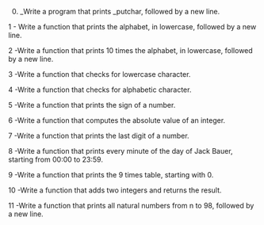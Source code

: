 0. _Write a program that prints _putchar, followed by a new line.

1 - Write a function that prints the alphabet, in lowercase, followed by a new line.

2 -Write a function that prints 10 times the alphabet, in lowercase, followed by a new line.

3 -Write a function that checks for lowercase character.

4 -Write a function that checks for alphabetic character.

5 -Write a function that prints the sign of a number.

6 -Write a function that computes the absolute value of an integer.

7 -Write a function that prints the last digit of a number.

8 -Write a function that prints every minute of the day of Jack Bauer, starting from 00:00 to 23:59.

9 -Write a function that prints the 9 times table, starting with 0.

10 -Write a function that adds two integers and returns the result.

11 -Write a function that prints all natural numbers from n to 98, followed by a new line.
